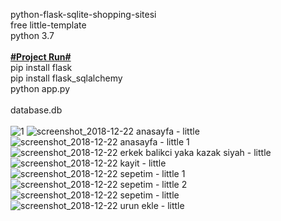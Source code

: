 python-flask-sqlite-shopping-sitesi</br>
free little-template</br>
python 3.7</br>
</br>
<b><u>#Project Run#</u></b></br>
pip install flask</br>
pip install flask_sqlalchemy</br>
python app.py</br></br>
database.db</br></br>
![1](https://user-images.githubusercontent.com/25853989/50376648-0808e980-0621-11e9-956e-f8f8aef331f2.PNG)
![screenshot_2018-12-22 anasayfa - little](https://user-images.githubusercontent.com/25853989/50376561-7351bc00-061f-11e9-8ad6-b473332d681c.png)
![screenshot_2018-12-22 anasayfa - little 1](https://user-images.githubusercontent.com/25853989/50376560-7351bc00-061f-11e9-9339-3ee95a18fedc.png)
![screenshot_2018-12-22 erkek balikci yaka kazak siyah - little](https://user-images.githubusercontent.com/25853989/50376562-7351bc00-061f-11e9-8146-02c0aadc74fe.png)
![screenshot_2018-12-22 kayit - little](https://user-images.githubusercontent.com/25853989/50376563-73ea5280-061f-11e9-910b-8eaa9aafcbf8.png)
![screenshot_2018-12-22 sepetim - little 1](https://user-images.githubusercontent.com/25853989/50376564-73ea5280-061f-11e9-93ec-01a97dd230f5.png)
![screenshot_2018-12-22 sepetim - little 2](https://user-images.githubusercontent.com/25853989/50376565-73ea5280-061f-11e9-8683-8ff3c41638b8.png)
![screenshot_2018-12-22 sepetim - little](https://user-images.githubusercontent.com/25853989/50376566-73ea5280-061f-11e9-9291-b963ec88d112.png)
![screenshot_2018-12-22 urun ekle - little](https://user-images.githubusercontent.com/25853989/50376567-7482e900-061f-11e9-9166-c153a203e515.png)

